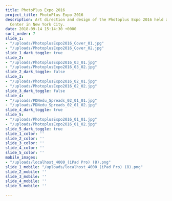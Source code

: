 ```yaml
---
title: PhotoPlus Expo 2016
project_title: PhotoPlus Expo 2016
description: Art direction and design of the Photoplus Expo 2016 held at the Javits
  Center in New York City.
date: 2018-09-14 15:14:30 +0000
sort_order: 7
slide_1:
- "/uploads/PhotoplusExpo2016_Cover_01.jpg"
- "/uploads/PhotoplusExpo2016_Cover_02.jpg"
slide_1_dark_toggle: true
slide_2:
- "/uploads/PhotoplusExpo2016_03_01.jpg"
- "/uploads/PhotoplusExpo2016_03_02.jpg"
slide_2_dark_toggle: false
slide_3:
- "/uploads/PhotoplusExpo2016_02_01.jpg"
- "/uploads/PhotoplusExpo2016_02_02.jpg"
slide_3_dark_toggle: false
slide_4:
- "/uploads/PDNedu_Spreads_02_01_01.jpg"
- "/uploads/PDNedu_Spreads_02_01_02.jpg"
slide_4_dark_toggle: true
slide_5:
- "/uploads/PhotoplusExpo2016_01_01.jpg"
- "/uploads/PhotoplusExpo2016_01_02.jpg"
slide_5_dark_toggle: true
slide_1_color: ''
slide_2_color: ''
slide_3_color: ''
slide_4_color: ''
slide_5_color: ''
mobile_images:
- "/uploads/localhost_4000_(iPad Pro) (8).png"
slide_1_mobile: "/uploads/localhost_4000_(iPad Pro) (8).png"
slide_2_mobile: ''
slide_3_mobile: ''
slide_4_mobile: ''
slide_5_mobile: ''

---
```

